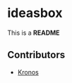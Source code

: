 
# ideasbox

 This is a **README**

## Contributors

- [Kronos](http://github.com/alejandromg/kronos 'npm install kronos') 
